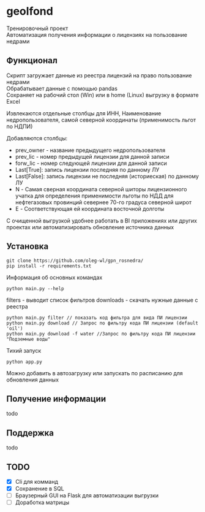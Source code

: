 # geolfond
Тренировочный проект <br>
Автоматизация получения информации о лицензиях на пользование недрами

## Функционал
Скрипт загружает данные из реестра лицензий на право пользование недрами <br>
Обрабатывает данные с помощью pandas <br>
Сохраняет на рабочий стол (Win) или в home (Linux) выгрузку в формате Excel

Извлекаются отдельные столбцы для ИНН, Наименование недропользователя, самой северной координаты (применимость льгот по НДПИ)

Добавляются столбцы: 
* prev_owner - название предыдущего недропользователя
* prev_lic - номер предыдущей лицензии для данной записи
* forw_lic - номер следующей лицензии для данной записи
* Last[True]: запись лицензии последняя по данному ЛУ
* Last[False]: запись лицензии не последняя (историеская) по данному ЛУ
* N - Самая сверная координата северной шиторы лицензионного учатка для определения применимости льготы по НДД для нефтегазовых провинций севернее 70-го градуса северной широт
* E - Соответствующая ей координата восточной долготы

С очищенной выгрузкой удобнее работать в BI приложениях или других проектах или автоматизировать обновление источника данных

## Установка
```
git clone https://github.com/oleg-wl/gpn_rosnedra/
pip install -r requirements.txt
```
Информация об основных командах
```
python main.py --help
```
filters - выводит список фильтров
downloads - скачать нужные данные с реестра

```
python main.py filter // показать код фильтра для вида ПИ лицензии
python main.py download // Запрос по фильтру кода ПИ лицензии (default 'oil')
python main.py download -f water //Запрос по фильтру кода ПИ лицензии "Подземные воды"
```

Тихий запуск
```
python app.py
``` 
Можно добавить в автозагрузку или запускать по расписанию для обновления данных

## Получение информации
todo
## Поддержка
todo
## TODO
- [x] Cli для комманд
- [x] Сохранение в SQL
- [ ] Браузерный GUI на Flask для автоматизации выгрузки
- [ ] Доработка матрицы  
